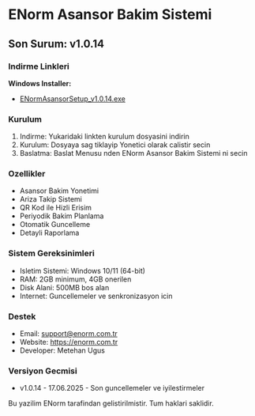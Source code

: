 ﻿# ENorm Asansor Bakim Sistemi

## Son Surum: v1.0.14

### Indirme Linkleri

**Windows Installer:**
- [ENormAsansorSetup_v1.0.14.exe](https://github.com/metehan-ugus/ENorm-Release/releases/latest/download/ENormAsansorSetup_v1.0.14.exe)

### Kurulum

1. Indirme: Yukaridaki linkten kurulum dosyasini indirin
2. Kurulum: Dosyaya sag tiklayip Yonetici olarak calistir secin
3. Baslatma: Baslat Menusu nden ENorm Asansor Bakim Sistemi ni secin

### Ozellikler

- Asansor Bakim Yonetimi
- Ariza Takip Sistemi
- QR Kod ile Hizli Erisim
- Periyodik Bakim Planlama
- Otomatik Guncelleme
- Detayli Raporlama

### Sistem Gereksinimleri

- Isletim Sistemi: Windows 10/11 (64-bit)
- RAM: 2GB minimum, 4GB onerilen
- Disk Alani: 500MB bos alan
- Internet: Guncellemeler ve senkronizasyon icin

### Destek

- Email: support@enorm.com.tr
- Website: https://enorm.com.tr
- Developer: Metehan Ugus

### Versiyon Gecmisi

- v1.0.14 - 17.06.2025 - Son guncellemeler ve iyilestirmeler

Bu yazilim ENorm tarafindan gelistirilmistir. Tum haklari saklidir.

